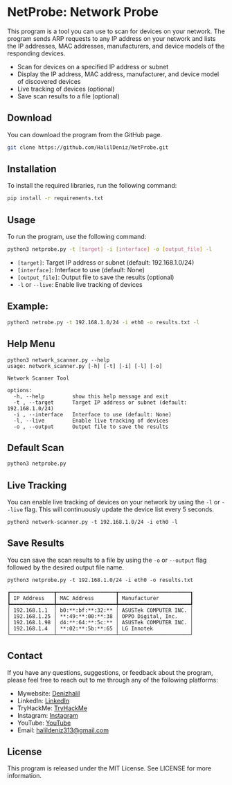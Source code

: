 # NetProbe: Network Probe

This program is a tool you can use to scan for devices on your network. The program sends ARP requests to any IP address on your network and lists the IP addresses, MAC addresses, manufacturers, and device models of the responding devices.

- Scan for devices on a specified IP address or subnet
- Display the IP address, MAC address, manufacturer, and device model of discovered devices
- Live tracking of devices (optional)
- Save scan results to a file (optional)


## Download

You can download the program from the GitHub page.
```bash
git clone https://github.com/HalilDeniz/NetProbe.git
```

## Installation

To install the required libraries, run the following command:

```bash
pip install -r requirements.txt
```

## Usage

To run the program, use the following command:

```bash
python3 netprobe.py -t [target] -i [interface] -o [output_file] -l
```

- `[target]`: Target IP address or subnet (default: 192.168.1.0/24)
- `[interface]`: Interface to use (default: None)
- `[output_file]`: Output file to save the results (optional)
- `-l` or `--live`: Enable live tracking of devices

## Example:

```bash
python3 netrobe.py -t 192.168.1.0/24 -i eth0 -o results.txt -l
```
## Help Menu
```
python3 network_scanner.py --help
usage: network_scanner.py [-h] [-t] [-i] [-l] [-o]

Network Scanner Tool

options:
  -h, --help         show this help message and exit
  -t , --target      Target IP address or subnet (default: 192.168.1.0/24)
  -i , --interface   Interface to use (default: None)
  -l, --live         Enable live tracking of devices
  -o , --output      Output file to save the results
```                                               


## Default Scan

```bash
python3 netprobe.py 
```

## Live Tracking

You can enable live tracking of devices on your network by using the `-l` or `--live` flag. This will continuously update the device list every 5 seconds.

```
python3 network-scanner.py -t 192.168.1.0/24 -i eth0 -l
```

## Save Results
You can save the scan results to a file by using the `-o` or `--output` flag followed by the desired output file name.
```
python3 netprobe.py -t 192.168.1.0/24 -i eth0 -o results.txt
```



```
┏━━━━━━━━━━━━━━┳━━━━━━━━━━━━━━━━━━━┳━━━━━━━━━━━━━━━━━━━━━━━┓
┃ IP Address   ┃ MAC Address       ┃ Manufacturer          ┃
┡━━━━━━━━━━━━━━╇━━━━━━━━━━━━━━━━━━━╇━━━━━━━━━━━━━━━━━━━━━━━┩
│ 192.168.1.1  │ b0:**:bf:**:32:** │ ASUSTek COMPUTER INC. │
│ 192.168.1.25 │ **:49:**:00:**:38 │ OPPO Digital, Inc.    │
│ 192.168.1.98 │ d4:**:64:**:5c:** │ ASUSTek COMPUTER INC. │
│ 192.168.1.4  │ **:02:**:5b:**:65 │ LG Innotek            │
└──────────────┴───────────────────┴───────────────────────┘
```

## Contact
If you have any questions, suggestions, or feedback about the program, please feel free to reach out to me through any of the following platforms:



- Mywebsite: [Denizhalil](https://denizhalil.com)
- LinkedIn: [LinkedIn](https://www.linkedin.com/in/halil-ibrahim-deniz/)
- TryHackMe: [TryHackMe](https://tryhackme.com/p/halilovic)
- Instagram: [Instagram](https://www.instagram.com/deniz.halil333/)
- YouTube: [YouTube](https://www.youtube.com/c/HalilDeniz)
- Email: halildeniz313@gmail.com


## License

This program is released under the MIT License. See LICENSE for more information.
